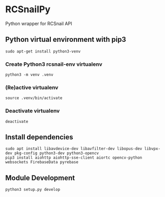 # RCSnailPy
Python wrapper for RCSnail API

## Python virtual environment with pip3
    sudo apt-get install python3-venv

### Create Python3 rcsnail-env virtualenv
    python3 -m venv .venv
        
### (Re)active virtualenv
    source .venv/bin/activate

### Deactivate virtualenv
    deactivate

## Install dependencies
    sudo apt install libavdevice-dev libavfilter-dev libopus-dev libvpx-dev pkg-config python3-dev python3-opencv
    pip3 install aiohttp aiohttp-sse-client aiortc opencv-python websockets FirebaseData pyrebase

## Module Development
    python3 setup.py develop

